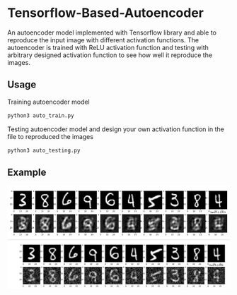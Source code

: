 # Tensorflow-Based-Autoencoder
An autoencoder model implemented with Tensorflow library and able to reproduce the input image with different activation functions. The autoencoder is trained with ReLU activation function and testing with arbitrary designed activation function to see how well it reproduce the images. 

## Usage
Training autoencoder model
```python
python3 auto_train.py
```
Testing autoencoder model and design your own activation function in the file to reproduced the images 
```python
python3 auto_testing.py
```
## Example
![Screenshot](Screen_Shot_1.png)
![Screenshot](Screen_Shot_2.png)
